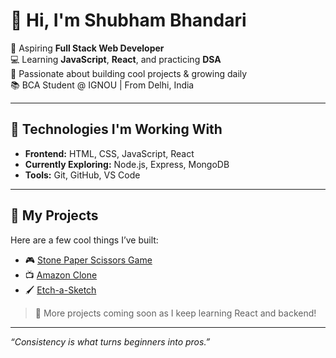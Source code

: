 # 👋 Hi, I'm Shubham Bhandari

🌱 Aspiring **Full Stack Web Developer**  
💻 Learning **JavaScript**, **React**, and practicing **DSA**  
🚀 Passionate about building cool projects & growing daily  
📚 BCA Student @ IGNOU | From Delhi, India

---

## 🔧 Technologies I'm Working With
- **Frontend:** HTML, CSS, JavaScript, React
- **Currently Exploring:** Node.js, Express, MongoDB
- **Tools:** Git, GitHub, VS Code

---

## 📌 My Projects
Here are a few cool things I’ve built:
- 🎮 [Stone Paper Scissors Game](https://github.com/Shubham277353/stone-paper-scissors-game)
- 📺 [Amazon Clone](https://github.com/Shubham277353/amazon-clone)
- 🖌️ [Etch-a-Sketch](https://github.com/Shubham277353/Etch-a-Sketch)

> 📌 More projects coming soon as I keep learning React and backend!

---

_“Consistency is what turns beginners into pros.”_  

